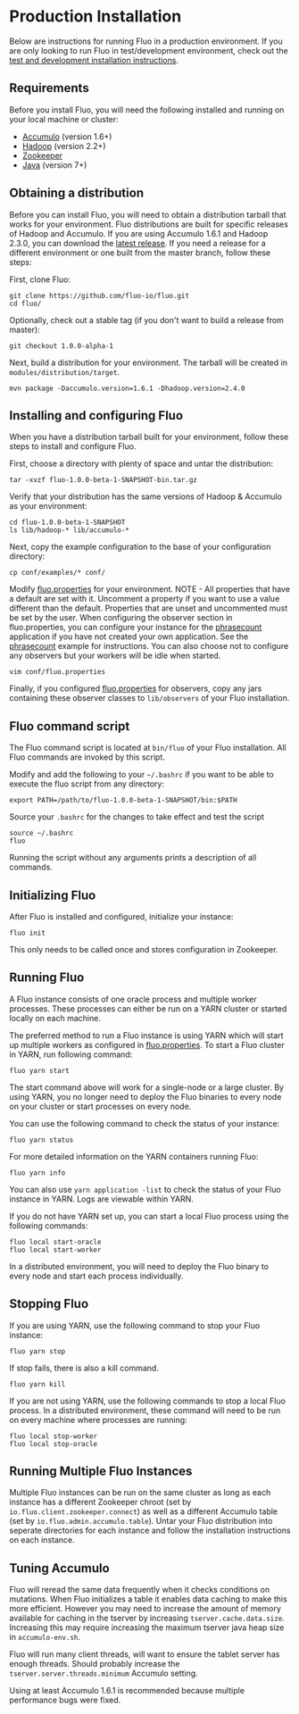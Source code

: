 <!---
Copyright 2014 Fluo authors (see AUTHORS)

Licensed under the Apache License, Version 2.0 (the "License");
you may not use this file except in compliance with the License.
You may obtain a copy of the License at

    http://www.apache.org/licenses/LICENSE-2.0

Unless required by applicable law or agreed to in writing, software
distributed under the License is distributed on an "AS IS" BASIS,
WITHOUT WARRANTIES OR CONDITIONS OF ANY KIND, either express or implied.
See the License for the specific language governing permissions and
limitations under the License.
-->

Production Installation
=======================

Below are instructions for running Fluo in a production environment.  If you 
are only looking to run Fluo in test/development environment, check out the
[test and development installation instructions](test-dev-install.md).  

Requirements
------------

Before you install Fluo, you will need the following installed and running on
your local machine or cluster:

* [Accumulo][Accumulo] (version 1.6+)
* [Hadoop][Hadoop] (version 2.2+)
* [Zookeeper]
* [Java][Java] (version 7+)

Obtaining a distribution
------------------------

Before you can install Fluo, you will need to obtain a distribution tarball that
works for your environment. Fluo distributions are built for specific releases
of Hadoop and Accumulo. If you are using Accumulo 1.6.1 and Hadoop 2.3.0,
you can download the [latest release][release].  If you need a release for a
different environment or one built from the master branch, follow these steps:

First, clone Fluo:
```
git clone https://github.com/fluo-io/fluo.git
cd fluo/
```

Optionally, check out a stable tag (if you don't want to build a release from master):
```
git checkout 1.0.0-alpha-1
```

Next, build a distribution for your environment. The tarball will be created in 
`modules/distribution/target`.
```
mvn package -Daccumulo.version=1.6.1 -Dhadoop.version=2.4.0
```

Installing and configuring Fluo
-------------------------------

When you have a distribution tarball built for your environment, follow these steps
to install and configure Fluo.

First, choose a directory with plenty of space and untar the distribution:
```
tar -xvzf fluo-1.0.0-beta-1-SNAPSHOT-bin.tar.gz
```

Verify that your distribution has the same versions of Hadoop & Accumulo as your environment:
```
cd fluo-1.0.0-beta-1-SNAPSHOT
ls lib/hadoop-* lib/accumulo-*
```

Next, copy the example configuration to the base of your configuration directory:
```
cp conf/examples/* conf/
```

Modify [fluo.properties] for your environment. NOTE - All properties that have a 
default are set with it.  Uncomment a property if you want to use a value different 
than the default.  Properties that are unset and uncommented must be set by the user.
When configuring the observer section in fluo.properties, you can configure your instance
for the [phrasecount] application if you have not created your own application. See
the [phrasecount] example for instructions. You can also choose not to configure any
observers but your workers will be idle when started.
```
vim conf/fluo.properties
```

Finally, if you configured [fluo.properties] for observers, copy any jars containing these
observer classes to `lib/observers` of your Fluo installation.

Fluo command script
-------------------

The Fluo command script is located at `bin/fluo` of your Fluo installation.  All Fluo
commands are invoked by this script.  

Modify and add the following to your `~/.bashrc` if you want to be able to execute the
fluo script from any directory:
```
export PATH=/path/to/fluo-1.0.0-beta-1-SNAPSHOT/bin:$PATH
```

Source your `.bashrc` for the changes to take effect and test the script
```
source ~/.bashrc
fluo
```
Running the script without any arguments prints a description of all commands.

Initializing Fluo
-----------------

After Fluo is installed and configured, initialize your instance:
```
fluo init
```
This only needs to be called once and stores configuration in Zookeeper.

Running Fluo
------------

A Fluo instance consists of one oracle process and multiple worker processes.
These processes can either be run on a YARN cluster or started locally on each
machine.

The preferred method to run a Fluo instance is using YARN which will start
up multiple workers as configured in [fluo.properties].  To start a Fluo cluster 
in YARN, run following command:
```
fluo yarn start
```

The start command above will work for a single-node or a large cluster.  By
using YARN, you no longer need to deploy the Fluo binaries to every node on your
cluster or start processes on every node.

You can use the following command to check the status of your instance:
```
fluo yarn status
```

For more detailed information on the YARN containers running Fluo:
```
fluo yarn info
```
You can also use `yarn application -list` to check the status of your Fluo instance
in YARN.  Logs are viewable within YARN.  

If you do not have YARN set up, you can start a local Fluo process using
the following commands:
```
fluo local start-oracle
fluo local start-worker
```

In a distributed environment, you will need to deploy the Fluo binary to 
every node and start each process individually.

Stopping Fluo
-------------

If you are using YARN, use the following command to stop your Fluo instance:
```
fluo yarn stop
```
If stop fails, there is also a kill command.
```
fluo yarn kill
```

If you are not using YARN, use the following commands to stop a local Fluo
process.  In a distributed environment, these command will need to be run
on every machine where processes are running:
```
fluo local stop-worker
fluo local stop-oracle
```

Running Multiple Fluo Instances
-------------------------------

Multiple Fluo instances can be run on the same cluster as long as each instance
has a different Zookeeper chroot (set by `io.fluo.client.zookeeper.connect`) as
well as a different Accumulo table (set by `io.fluo.admin.accumulo.table`). Untar
your Fluo distribution into seperate directories for each instance and follow the
installation instructions on each instance.

Tuning Accumulo
---------------

Fluo will reread the same data frequently when it checks conditions on
mutations.   When Fluo initializes a table it enables data caching to make
this more efficient.  However you may need to increase the amount of memory
available for caching in the tserver by increasing `tserver.cache.data.size`.
Increasing this may require increasing the maximum tserver java heap size in
`accumulo-env.sh`.  

Fluo will run many client threads, will want to ensure the tablet server
has enough threads.  Should probably increase the
`tserver.server.threads.minimum` Accumulo setting.

Using at least Accumulo 1.6.1 is recommended because multiple performance bugs
were fixed.

[Accumulo]: https://accumulo.apache.org/
[Hadoop]: http://hadoop.apache.org/
[Zookeeper]: http://zookeeper.apache.org/
[Java]: https://www.oracle.com/java/index.html
[release]: https://github.com/fluo-io/fluo/releases
[phrasecount]: https://github.com/fluo-io/phrasecount
[fluo.properties]: modules/distribution/src/main/config/fluo.properties

